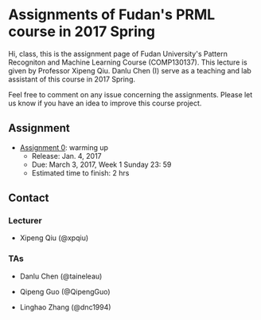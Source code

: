 # Assignments of Fudan's PRML course in 2017 Spring
Hi, class, this is the assignment page of Fudan University's Pattern Recogniton and Machine Learning Course (COMP130137). 
This lecture is given by Professor Xipeng Qiu. Danlu Chen (I) serve as a teaching and lab assistant of this course in 2017 Spring.

Feel free to comment on any issue concerning the assignments. 
Please let us know if you have an idea to improve this course project.
 

## Assignment

- [Assignment 0](https://github.com/taineleau/Fudan_PRML2017_Assignment/tree/master/Ass0_warming_up): warming up
    - Release: Jan. 4, 2017 
    - Due: March 3, 2017, Week 1 Sunday 23: 59
    - Estimated time to finish: 2 hrs

## Contact

### Lecturer

- Xipeng Qiu (@xpqiu)

### TAs

- Danlu Chen (@taineleau)

- Qipeng Guo (@QipengGuo)

- Linghao Zhang (@dnc1994)
